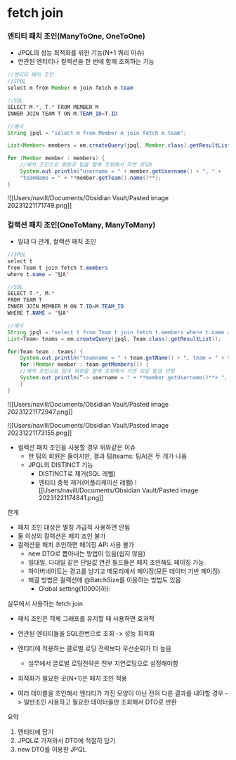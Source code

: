 
# fetch join
### 엔티티 패치 조인(ManyToOne, OneToOne)
- JPQL의 성능 최적화를 위한 기능(N+1 쿼리 이슈)
- 연관된 엔티티나 컬렉션을 한 번에 함께 조회하는 기능
```java
//엔티티 페치 조인
//JPQL
select m from Member m join fetch m.team

//SQL
SELECT M.*, T.* FROM MEMBER M
INNER JOIN TEAM T ON M.TEAM_ID=T.ID

//예시
String jpql = "select m from Member m join fetch m.team";

List<Member> members = em.createQuery(jpql, Member.class).getResultList();

for (Member member : members) {
	//페치 조인으로 회원과 팀을 함께 조회해서 지연 로딩X
	System.out.println("username = " + member.getUsername() + ", " +
	"teamName = " + **member.getTeam().name()**);
}
```
![[Users/navill/Documents/Obsidian Vault/Pasted image 20231221171749.png]]


### 컬랙션 패치 조인(OneToMany, ManyToMany)
- 일대 다 관계, 컬랙션 패치 조인
```java
//JPQL
select t
from Team t join fetch t.members
where t.name = ‘팀A'

//SQL
SELECT T.*, M.*
FROM TEAM T
INNER JOIN MEMBER M ON T.ID=M.TEAM_ID
WHERE T.NAME = '팀A'

//예시
String jpql = "select t from Team t join fetch t.members where t.name = '팀A'"
List<Team> teams = em.createQuery(jpql, Team.class).getResultList();

for(Team team : teams) {
	System.out.println("teamname = " + team.getName() + ", team = " + team);
	for (Member member : team.getMembers()) {
	//페치 조인으로 팀과 회원을 함께 조회해서 지연 로딩 발생 안함
	System.out.println(“-> username = " + **member.getUsername()**+ ", member = " + member);
	}
}

```
![[Users/navill/Documents/Obsidian Vault/Pasted image 20231221172947.png]]

![[Users/navill/Documents/Obsidian Vault/Pasted image 20231221173155.png]]
- 컬렉션 패치 조인을 사용할 경우 위와같은 이슈
	- 한 팀의 회원은 둘이지만, 결과 팀(teams: 팀A)은 두 개가 나옴
	- JPQL의 DISTINCT 기능
		- DISTINCT로 제거(SQL 레벨)
		- 엔티티 중복 제거(어플리케이션 레벨)
		![[Users/navill/Documents/Obsidian Vault/Pasted image 20231221174841.png]]

한계
- 패치 조인 대상은 별칭 가급적 사용하면 안됨
- 둘 이상의 컬렉션은 패치 조인 불가
- 컬렉션을 패치 조인하면 페이징 API 사용 불가
	- new DTO로 뽑아내는 방법이 있음(쉽지 않음)
	- 일대일, 다대일 같은 단일값 연관 필드들은 패치 조인해도 페이징 가능
	- 하이버네이트는 경고를 남기고 메모리에서 페이징(모든 데이터 기반 페이징)
	- 해결 방법은 컬랙션에 @BatchSize를 이용하는 방법도 있음
		- Global setting(1000이하): <property name="hibernate.default_batch_fetch_size" value="100" >



실무에서 사용하는 fetch join
- 패치 조인은 객체 그래프를 유지할 때 사용하면 효과적

- 연관된 엔티티들을 SQL한번으로 조회 -> 성능 최적화
- 엔티티에 적용하는 클로벌 로딩 전략보다 우선순위가 더 높음
	- 실무에서 글로벌 로딩전략은 전부 지연로딩으로 설정해야함
- 최적화가 필요한 곳(N+1)은 패치 조인 적용

- 여러 테이블을 조인해서 엔티티가 가진 모양이 아닌 전혀 다른 결과를 내야할 경우 -> 일반조인 사용하고 필요한 데이터들만 조회해서 DTO로 반환 

요약
1. 엔티티에 담기
2. JPQL로 가져와서 DTO에 적절히 담기
3. new DTO를 이용한 JPQL

